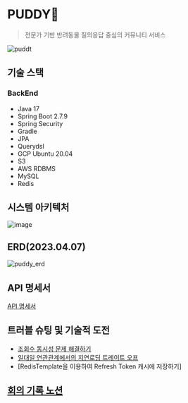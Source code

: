# PUDDY💙

> 전문가 기반 반려동물 질의응답 중심의 커뮤니티 서비스

![puddt](https://user-images.githubusercontent.com/93868431/230781341-cd83cda9-e3b9-45ce-b86d-60fc3eea08e2.png)

## 기술 스택

### BackEnd

- Java 17
- Spring Boot 2.7.9
- Spring Security
- Gradle
- JPA
- Querydsl
- GCP Ubuntu 20.04
- S3
- AWS RDBMS
- MySQL
- Redis

## 시스템 아키텍처

![image](https://user-images.githubusercontent.com/93868431/230275264-20f15fc0-3b38-47d5-8577-eb8645e37571.png)

## ERD(2023.04.07)

![puddy_erd](https://user-images.githubusercontent.com/93868431/230530670-f29b93c4-53f4-4932-9aee-fe3891a5b55a.png)

## API 명세서

[API 명세서](https://documenter.getpostman.com/view/23164315/2s93RMVFEm#22ba6470-2481-40e0-a70f-dbf2b4361306)

## 트러블 슈팅 및 기술적 도전

- [조회수 동시성 문제 해결하기](https://waveofymymind.tistory.com/108)
- [일대일 연관관계에서의 지연로딩 트레이트 오프](https://waveofymymind.tistory.com/112)
- [RedisTemplate을 이용하여 Refresh Token 캐시에 저장하기]

## [회의 기록 노션](https://puddy.notion.site/PUDDY-cbab6d6425cd4103b9461eff301ca7e5)

